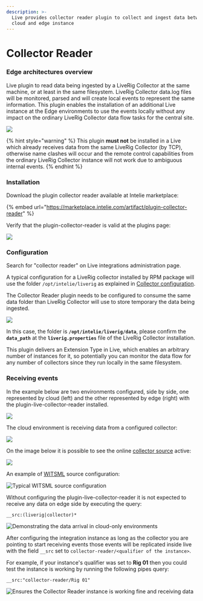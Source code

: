 ```yaml
---
description: >-
  Live provides collector reader plugin to collect and ingest data between a
  cloud and edge instance
---
```


# Collector Reader

### Edge architectures overview

Live plugin to read data being ingested by a LiveRig Collector at the same machine, or at least in the same filesystem. LiveRig Collector data.log files will be monitored, parsed and will create local events to represent the same information. This plugin enables the installation of an additional Live instance at the Edge environments to use the events locally without any impact on the ordinary LiveRig Collector data flow tasks for the central site.

![](https://lh5.googleusercontent.com/XX09tzG0ylzs24Dfwns4xV4onHb6m6DMcPsvZDG3s40MLhW5Y2a3-8E3Zt7IjNZWYUrWyJ05d82vcnFfIlsOg9zyZ-Qzp0dKQ-Ug90jiHptGkCWw0TcV9Os7iAmlHi8rKmWcCN63jVkv0\_uTuA)

{% hint style="warning" %}
This plugin **must not** be installed in a Live which already receives data from the same LiveRig Collector (by TCP), otherwise name clashes will occur and the remote control capabilities from the ordinary LiveRig Collector instance will not work due to ambiguous internal events.
{% endhint %}

### Installation&#x20;

Download the plugin collector reader available at Intelie marketplace:

{% embed url="https://marketplace.intelie.com/artifact/plugin-collector-reader" %}

Verify that the plugin-collector-reader is valid at the plugins page:

![](https://lh3.googleusercontent.com/O8N4BKByKoyv3CZH2yIr3LWIlZv9pk4imYQMYc8efZ6gpIBreXoCZWi31j9YMdGYCLFMuDnXfOy-wokMlhv\_Ki3Bdj788ZsRchwttj4ztGxiUY4Kr41PabUjp1FnVy-UooWMw1FMj7-nVhAkZA)

### Configuration

Search for "collector reader" on Live integrations administration page.

A typical configuration for a LiveRig collector installed by RPM package will use the folder `/opt/intelie/liverig` as explained in  [Collector configuration](../collector/configuration/).

The Collector Reader plugin needs to be configured to consume the same data folder than LiveRig Collector will use to store temporary the data being ingested.

![](https://lh6.googleusercontent.com/GHhcwdUbzM0lhvsm-Rxob3QJGv23OtBWKnsDtgxRzipobDUjtruT-2X\_MOyUDyuaeDZ6Mz5CXVCFqJt2bLWGgcEDOYGan6dp6ySUwb3EBwfvGxEzrwhpjVIhM3Bm9K0ZA1frXsH9QQXiGKbSZQ)

In this case, the folder is **`/opt/intelie/liverig/data`**, please confirm the **`data_path`** at the **`liverig.properties`** file of the LiveRig Collector installation.&#x20;

This plugin delivers an Extension Type in Live, which enables an arbitrary number of instances for it, so potentially you can monitor the data flow for any number of collectors since they run locally in the same filesystem.

### **Receiving events**

In the example below are two environments configured, side by side, one represented by cloud (left) and the other represented by edge (right) with the plugin-live-collector-reader installed.

![](https://lh5.googleusercontent.com/CfAH6GaxrWNyGyvxH06O9BY7b69o2rWu9RbQoh1Hg8wXQfjYPGUYT42jCBAzaafT\_5UXL81TZq5M1aChMhbGz4iW00UJce6rc-BRC5GJFQMElZlSc9hDtm-11ic-yrttVI80\_90BEclt0L4pvA)

The cloud environment is receiving data from a configured collector:

![](https://lh6.googleusercontent.com/KEbVJwNZQxe9joD6aN59QYjiYWDDDOQU484y9aZ4FROcWiyeLJiwE17R-dugP5y4cDGtFGf0DV1rkgusEAS2dFl8l9zwlFnd52nB6OQp-R9BweORbGp74lQzfjji7BPtDOfztOoe8djOSH4XdQ)

On the image below it is possible to see the online [collector source](../collector/remote-control/sources/README.md) active:

![](https://lh3.googleusercontent.com/XZL8l9V15jk3O18\_b2bDjrxymttCzVUm8Zmpu0lEoArFxW6\_EXb744LANYWFtfXW30jpS4rjIm-6uB1JYoUfOpSx0eCXmwKFzjmxsR-PuiCCtLlIYPDBDzAIvFwaVtN8cqtS2pb5z7F3jWAmow)

An example of [WITSML](../collector/protocols/witsml.md) source configuration:

![Typical WITSML source configuration](https://lh5.googleusercontent.com/eIHidImbtrltYR0A5sI3iB\_nEwv3MI4oPa-eNHjSeHPLZK-t85HIOlgrouoJzlFtJSLs4uLzs\_1Vpu3sXyVYZ1WsqS8qvqFpUYImU3q8sYANgH6r1WWy3B0E3a1RK8m2F30SfCsEwsyXZE-KpQ)



Without configuring the plugin-live-collector-reader it is not expected to receive any data on edge side by executing the query:

`__src:(liverig|collector)*`

![Demonstrating the data arrival in cloud-only environments](https://lh5.googleusercontent.com/kNHuFQMQRRDPIlpinr-wzPy7N8fzF9tpqdD9dUtZykwVtJN-QkKjpZMH8LOdb1MiqVr6yHFEGs561Rf45teIPXeXjwT2p5xVbDXF4ke\_mDte8Z8PADio9w9kl8r294oth08kVba63A51DvY3Lg)

After configuring the integration instance as long as the collector you are pointing to start receiving events those events will be replicated inside live with the field `__src` set to `collector-reader/<qualifier of the instance>`.



For example, if your instance's qualifier was set to **Rig 01** then you could test the instance is working by running the following pipes query:

`__src:"collector-reader/Rig 01"`

![Ensures the Collector Reader instance is working fine and receiving data](https://lh6.googleusercontent.com/dZnF8wSnF1B50-Har0LuvnwVynBo7SBhL8-3NN8C3STTTsy2J7WEe9tIaN0qi7i6d0kI6Xr7-zHNzJ1X5Yu7CsRmH2DlXrYo3t6yOwswl5OOmlS6bbsAs-ACAgXrE3nvuhzRsguMgNM3BhSWpw)

